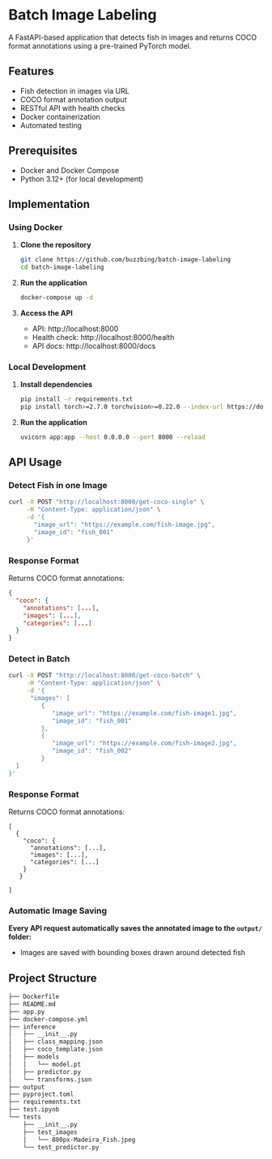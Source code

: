 # Batch Image Labeling

A FastAPI-based application that detects fish in images and returns COCO format annotations using a pre-trained PyTorch model.

## Features

- Fish detection in images via URL
- COCO format annotation output
- RESTful API with health checks
- Docker containerization
- Automated testing

## Prerequisites

- Docker and Docker Compose
- Python 3.12+ (for local development)

## Implementation

### Using Docker

1. **Clone the repository**
   ```bash
   git clone https://github.com/buzzbing/batch-image-labeling
   cd batch-image-labeling
   ```

2. **Run the application**
   ```bash
   docker-compose up -d
   ```

3. **Access the API**
   - API: http://localhost:8000
   - Health check: http://localhost:8000/health
   - API docs: http://localhost:8000/docs

### Local Development

1. **Install dependencies**
   ```bash
   pip install -r requirements.txt
   pip install torch>=2.7.0 torchvision>=0.22.0 --index-url https://download.pytorch.org/whl/cpu
   ```

2. **Run the application**
   ```bash
   uvicorn app:app --host 0.0.0.0 --port 8000 --reload
   ```

## API Usage

### Detect Fish in one Image

```bash
curl -X POST "http://localhost:8000/get-coco-single" \
     -H "Content-Type: application/json" \
     -d '{
       "image_url": "https://example.com/fish-image.jpg",
       "image_id": "fish_001"
     }'
```

### Response Format

Returns COCO format annotations:
```json
{
  "coco": {
    "annotations": [...],
    "images": [...],
    "categories": [...]
  }
}
```

### Detect in Batch

```bash
curl -X POST "http://localhost:8000/get-coco-batch" \
     -H "Content-Type: application/json" \
     -d '{
      "images": [
         {
            "image_url": "https://example.com/fish-image1.jpg",
            "image_id": "fish_001"
         },
         {
            "image_url": "https://example.com/fish-image2.jpg",
            "image_id": "fish_002"
         }
  ]
}'
```

### Response Format

Returns COCO format annotations:
```
[
  {
    "coco": {
      "annotations": [...],
      "images": [...],
      "categories": [...]
    }
   }
  
]
```

### Automatic Image Saving

**Every API request automatically saves the annotated image to the `output/` folder:**
- Images are saved with bounding boxes drawn around detected fish

## Project Structure

```bash
├── Dockerfile
├── README.md
├── app.py
├── docker-compose.yml
├── inference
│   ├── __init__.py
│   ├── class_mapping.json
│   ├── coco_template.json
│   ├── models
│   │   └── model.pt
│   ├── predictor.py
│   └── transforms.json
├── output
├── pyproject.toml
├── requirements.txt
├── test.ipynb
└── tests
    ├── __init__.py
    ├── test_images
    │   └── 800px-Madeira_Fish.jpeg
    └── test_predictor.py
```